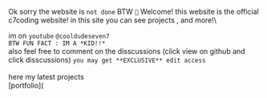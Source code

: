 Ok sorry the website is `not done` BTW
`🚧`
Welcome! this website is the official c7coding website! in this site you can see projects , and more!\

im on `youtube` `@cooldudeseven7`\
`BTW FUN FACT : IM A *KID!!*`\
also feel free to comment on the disscussions (click view  on github and click disscussions) `you may get **EXCLUSIVE** edit access`\
\
here my latest  projects\
[portfolio](
